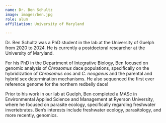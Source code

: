 ```yaml
---
name: Dr. Ben Schultz
image: images/ben.jpg
role: alum
affiliation: University of Maryland

---
```


Dr. Ben Schultz was a PhD student in the lab at the University of Guelph from 2020 to 2024. He is currently a postdoctoral researcher at the University of Maryland. 

For his PhD in the Department of Integrative Biology, Ben focused on genomic analysis of <i>Chrosomus</i> dace populations, specifically on the hybridization of <i>Chrosomus eos</i> and <i>C. neogaeus</i> and the parental and hybrid sex determination mechanisms. He also sequenced the first ever reference genome for the northern redbelly dace!

Prior to his work in our lab at Guelph, Ben completed a MASc in Environmental Applied Science and Management at Ryerson University, where he focused on parasite ecology, specifically regarding freshwater invertebrates. Ben’s interests include freshwater ecology, parasitology, and more recently, genomics. 
